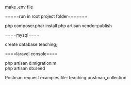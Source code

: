 make .env file

=====run in root project folder======= 

php composer.phar install
php artisan vendor:publish

====mysql====

create database teaching;

====laravel console====

php artisan d:migration:m    
php artisan db:seed


Postman request examples file: teaching.postman_collection  

